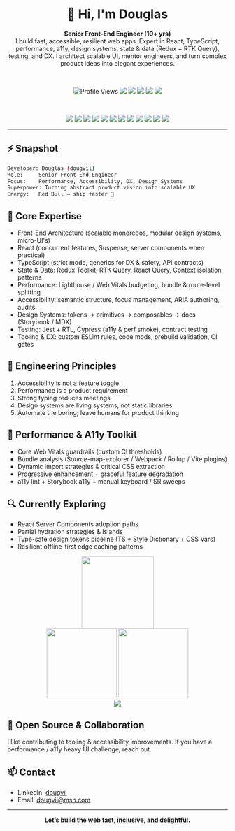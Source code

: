<div align="center">

# 👋 Hi, I'm Douglas

<strong>Senior Front-End Engineer (10+ yrs)</strong><br/>
I build fast, accessible, resilient web apps. Expert in React, TypeScript, performance, a11y, design systems, state & data (Redux + RTK Query), testing, and DX. I architect scalable UI, mentor engineers, and turn complex product ideas into elegant experiences.

<br/>

![Profile Views](https://komarev.com/ghpvc/?username=dougvil&style=flat-square&color=0e8fdd)
<img src="https://img.shields.io/badge/Focus-Frontend%20Architecture-5936ec?style=flat-square" />
<img src="https://img.shields.io/badge/Code%20Quality-First-1abc9c?style=flat-square" />
<img src="https://img.shields.io/badge/Performance-%3C1s%20TTI-f39c12?style=flat-square" />
<img src="https://img.shields.io/badge/Accessibility-WCAG%202.1%20AA-2ecc71?style=flat-square" />
<img src="https://img.shields.io/badge/Design%20Systems-Scalable-9b59b6?style=flat-square" />

<br/>

<p>
<img src="https://img.shields.io/badge/React-20232a?style=for-the-badge&logo=react&logoColor=61dafb" />
<img src="https://img.shields.io/badge/TypeScript-3178c6?style=for-the-badge&logo=typescript&logoColor=white" />
<img src="https://img.shields.io/badge/Next.js-000000?style=for-the-badge&logo=next.js&logoColor=white" />
<img src="https://img.shields.io/badge/Vite-646cff?style=for-the-badge&logo=vite&logoColor=ffd92c" />
<img src="https://img.shields.io/badge/Redux%20Toolkit-593d88?style=for-the-badge&logo=redux&logoColor=white" />
<img src="https://img.shields.io/badge/RTK%20Query-593d88?style=for-the-badge&logo=redux&logoColor=white" />
<img src="https://img.shields.io/badge/Accessibility-000000?style=for-the-badge&logo=accessibility&logoColor=white" />
<img src="https://img.shields.io/badge/Testing-Jest-C21325?style=for-the-badge&logo=jest&logoColor=white" />
<img src="https://img.shields.io/badge/Testing-Cypress-17202C?style=for-the-badge&logo=cypress&logoColor=white" />
<img src="https://img.shields.io/badge/GraphQL-E10098?style=for-the-badge&logo=graphql&logoColor=white" />
<img src="https://img.shields.io/badge/TailwindCSS-38bdf8?style=for-the-badge&logo=tailwindcss&logoColor=white" />
<img src="https://img.shields.io/badge/Node.js-233056?style=for-the-badge&logo=node.js&logoColor=5fa04e" />
</p>

</div>

---

## ⚡ Snapshot

```bash
Developer: Douglas (dougvil)
Role:     Senior Front-End Engineer
Focus:    Performance, Accessibility, DX, Design Systems
Superpower: Turning abstract product vision into scalable UX
Energy:   Red Bull → ship faster 🚀
```

## 🧠 Core Expertise

- Front-End Architecture (scalable monorepos, modular design systems, micro-UI's)
- React (concurrent features, Suspense, server components when practical)
- TypeScript (strict mode, generics for DX & safety, API contracts)
- State & Data: Redux Toolkit, RTK Query, React Query, Context isolation patterns
- Performance: Lighthouse / Web Vitals budgeting, bundle & route-level splitting
- Accessibility: semantic structure, focus management, ARIA authoring, audits
- Design Systems: tokens → primitives → composables → docs (Storybook / MDX)
- Testing: Jest + RTL, Cypress (a11y & perf smoke), contract testing
- Tooling & DX: custom ESLint rules, code mods, prebuild validation, CI gates

## 🧩 Engineering Principles

1. Accessibility is not a feature toggle
2. Performance is a product requirement
3. Strong typing reduces meetings
4. Design systems are living systems, not static libraries
5. Automate the boring; leave humans for product thinking

## 🚀 Performance & A11y Toolkit

- Core Web Vitals guardrails (custom CI thresholds)
- Bundle analysis (Source-map-explorer / Webpack / Rollup / Vite plugins)
- Dynamic import strategies & critical CSS extraction
- Progressive enhancement + graceful feature degradation
- a11y lint + Storybook a11y + manual keyboard / SR sweeps

## 🔍 Currently Exploring

- React Server Components adoption paths
- Partial hydration strategies & Islands
- Type-safe design tokens pipeline (TS + Style Dictionary + CSS Vars)
- Resilient offline-first edge caching patterns

<div align="center">
  <img height="165" src="https://streak-stats.demolab.com?user=dougvil&theme=tokyonight&hide_border=true" />
  <br/>
  <img height="160" src="https://github-readme-stats.vercel.app/api?username=dougvil&show_icons=true&theme=tokyonight&hide_border=true" />
  <img height="160" src="https://github-readme-stats.vercel.app/api/top-langs/?username=dougvil&layout=compact&theme=tokyonight&hide_border=true" />
  <br/>
  <img src="https://github-profile-trophy.vercel.app/?username=dougvil&theme=onedark&no-frame=true&margin-w=8&row=1" />
</div>

## 🤝 Open Source & Collaboration

I like contributing to tooling & accessibility improvements. If you have a performance / a11y heavy UI challenge, reach out.

## 📫 Contact

- LinkedIn: [dougvil](https://www.linkedin.com/in/dougvil)
- Email: dougvil@msn.com

---

<div align="center">
  <strong>Let’s build the web fast, inclusive, and delightful.</strong>
</div>
